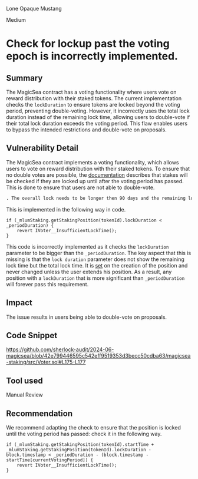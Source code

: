 Lone Opaque Mustang

Medium

# Check for lockup past the voting epoch is incorrectly implemented.

## Summary

The MagicSea contract has a voting functionality where users vote on reward distribution with their staked tokens. The current implementation checks the `lockDuration` to ensure tokens are locked beyond the voting period, preventing double-voting. However, it incorrectly uses the total lock duration instead of the remaining lock time, allowing users to double-vote if their total lock duration exceeds the voting period. This flaw enables users to bypass the intended restrictions and double-vote on proposals.

## Vulnerability Detail

The MagicSea contract implements a voting functionality, which allows users to vote on reward distribution with their staked tokens. To ensure that no double votes are possible, the [documentation](https://docs.magicsea.finance/protocol/magic/magic-lum-voting#voting-1) describes that stakes will be checked if they are locked up until after the voting period has passed. This is done to ensure that users are not able to double-vote.

```txt
. The overall lock needs to be longer then 90 days and the remaining lock period needs to be longer then the epoch time.
```

This is implemented in the following way in code.

```solidity
if (_mlumStaking.getStakingPosition(tokenId).lockDuration < _periodDuration) {
    revert IVoter__InsufficientLockTime();
}
```

This code is incorrectly implemented as it checks the `lockDuration` parameter to be bigger than the `_periodDuration`. The key aspect that this is missing is that the `lock duration` parameter does not show the remaining lock time but the total lock time. It is [set](https://github.com/sherlock-audit/2024-06-magicsea/blob/main/magicsea-staking/src/MlumStaking.sol#L378) on the creation of the position and never changed unless the user extends his position. As a result, any position with a `lockDuration` that is more significant than `_periodDuration` will forever pass this requirement.

## Impact

The issue results in users being able to double-vote on proposals.

## Code Snippet

https://github.com/sherlock-audit/2024-06-magicsea/blob/42e799446595c542eff9519353d3becc50cdba63/magicsea-staking/src/Voter.sol#L175-L177

## Tool used

Manual Review

## Recommendation

We recommend adapting the check to ensure that the position is locked until the voting period has passed: check it in the following way.

```solidity
if (_mlumStaking.getStakingPosition(tokenId).startTime + _mlumStaking.getStakingPosition(tokenId).lockDuration - block.timestamp < _periodDuration - (block.timestamp - startTime[currentVotingPeriod]) {
    revert IVoter__InsufficientLockTime();
}
```